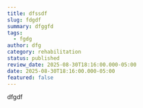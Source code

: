 ```yaml
---
title: dfssdf
slug: fdgdf
summary: dfggfd
tags:
  - fgdg
author: dfg
category: rehabilitation
status: published
review_date: 2025-08-30T18:16:00.000-05:00
date: 2025-08-30T18:16:00.000-05:00
featured: false
---
```

dfgdf
